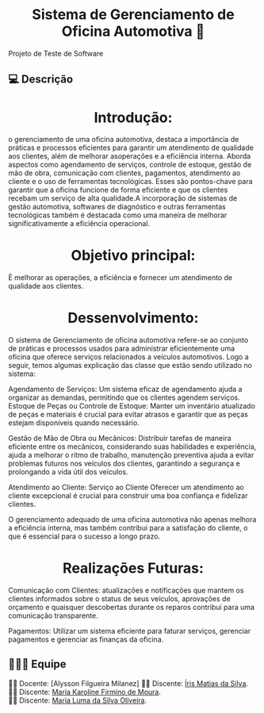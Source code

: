 <h1 align="center">Sistema de Gerenciamento de Oficina Automotiva 🚗</h1>

Projeto de Teste de Software

## **:computer:** Descrição

<h1 align="center"> Introdução: </h1>

o gerenciamento de uma oficina automotiva, destaca a importância de práticas e processos eficientes para garantir um atendimento de qualidade aos clientes, além de melhorar asoperações e a eficiência interna. Aborda aspectos como agendamento de serviços, controle de estoque, gestão de mão de obra, comunicação com clientes, pagamentos, atendimento ao cliente e o uso de ferramentas tecnológicas. Esses são pontos-chave para garantir que a oficina funcione de forma eficiente e que os clientes recebam um serviço de alta qualidade.A incorporação de sistemas de gestão automotiva, softwares de diagnóstico e outras ferramentas tecnológicas também é destacada como uma maneira de melhorar significativamente a eficiência operacional.

<h1 align="center">  Objetivo principal: </h1>

È melhorar as operações, a eficiência e fornecer um atendimento de qualidade aos clientes.

<h1 align="center"> Dessenvolvimento: </h1>

O sistema de Gerenciamento de oficina automotiva refere-se ao conjunto de práticas e processos usados ​​para administrar eficientemente uma oficina que oferece serviços relacionados a veículos automotivos.
Logo a seguir, temos algumas explicaçâo das classe que estão sendo utilizado no sistema:

Agendamento de Serviços: Um sistema eficaz de agendamento ajuda a organizar as demandas, permitindo que os clientes agendem serviços.
Estoque de Peças ou Controle de Estoque: Manter um inventário atualizado de peças e materiais é crucial para evitar atrasos e garantir que as peças estejam disponíveis quando necessário.

Gestão de Mão de Obra ou Mecânicos: Distribuir tarefas de maneira eficiente entre os mecânicos, considerando suas habilidades e experiência, ajuda a melhorar o ritmo de trabalho,
manutenção preventiva ajuda a evitar problemas futuros nos veículos dos clientes, garantindo a segurança e prolongando a vida útil dos veículos.

Atendimento ao Cliente: Serviço ao Cliente Oferecer um atendimento ao cliente excepcional é crucial para construir uma boa confiança e fidelizar clientes.

O gerenciamento adequado de uma oficina automotiva não apenas melhora a eficiência interna, mas também contribui para a satisfação do cliente, o que é essencial para o sucesso a longo prazo.

<h1 align="center"> Realizações Futuras:  </h1>

Comunicação com Clientes: atualizações e notificações que mantem os clientes informados sobre o status de seus veículos, aprovações de orçamento e quaisquer descobertas durante os reparos contribui para uma comunicação transparente.

Pagamentos: Utilizar um sistema eficiente para faturar serviços, gerenciar pagamentos e gerenciar as finanças da oficina.

## :family_man_woman_girl: Equipe

:man_teacher: Docente: [Alysson Filgueira Milanez]
:woman_student: Discente: [Íris Matias da Silva](https://github.com/IrisMatiasdaSilva).<br />
:woman_student: Discente: [Maria Karoline Firmino de Moura](https://github.com/Mkaroline).<br />
:woman_student: Discente: [Maria Luma da Silva Oliveira](https://github.com/LumaOlli).<br />

